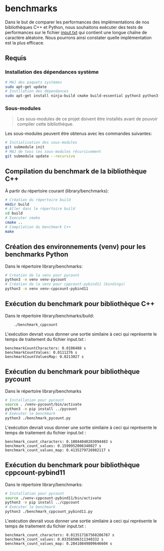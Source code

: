 # benchmarks

Dans le but de comparer les performances des implémentations de nos bibliothèques C++ et Python, nous souhaitons exécuter des tests de performances sur le fichier [input.txt](input.txt) qui contient une longue chaîne de caractère aléatoire. Nous pourrons ainsi constater quelle implémentation est la plus efficace.

## Requis

### Installation des dépendances système

```bash
# MAJ des paquets systèmes
sudo apt-get update
# Instllation des dépendances
sudo apt-get install ninja-build cmake build-essential python3 python3-venv
```

### Sous-modules

> Les sous-modules de ce projet doivent être installés avant de pouvoir compiler cette bibliothèque.

Les sous-modules peuvent être obtenus avec les commandes suivantes:

```bash
# Initialisation des sous-modules
git submodule init
# MAJ de tous les sous-modules récursivement
git submodule update --recursive
```

## Compilation du benchmark de la bibliothèque C++

À partir du répertoire courant (library/benchmarks):

```bash
# Création du répertoire build
mkdir build
# Aller dans le répertoire build
cd build
# Executer cmake
cmake ..
# Compilation du benchmark C++
make
```

## Création des environnements (venv) pour les benchmarks Python

Dans le répertoire library/benchmarks:

```bash
# Creation de la venv pour pycount
python3 -m venv venv-pycount
# Création de la venv pour cppcount-pybind11 (bindings)
python3 -m venv venv-cppcount-pybind11
```

## Exécution du benchmark pour bibliothèque C++

Dans le répertoire library/benchmarks/build:

```bash
    ./benchmark_cppcount
```

L'exécution devrait vous donner une sortie similaire à ceci qui représente le temps de traitement du fichier input.txt :

```text
benchmarkCountCharacters: 0.0106488 s
benchmarkCountValues: 0.0111276 s
benchmarkCountValuesMap: 0.0213027 s
```

## Exécution du benchmark pour bibliothèque pycount

Dans le répertoire library/benchmarks

```bash
# Installation pour pycount
source . /venv-pycount/bin/activate
python3 -m pip install ../pycount
# Exécuter le benchmark
python3 ./benchmark_pycount.py
```

L'exécution devrait vous donner une sortie similaire à ceci qui représente le temps de traitement du fichier input.txt :

```text
benchmark_count_characters: 0.18044040203094483 s
benchmark_count_values: 0.1599952006340027 s
benchmark_count_values_map: 0.4135279726982117 s
```

## Exécution du benchmark pour bibliothèque cppcount-pybind11

Dans le répertoire library/benchmarks:

```bash
# Installation pour pycount
source ./venv-cppcount-pybind11/bin/activate
python3 -m pip install ../cppcount
# Exécuter le benchmark
python3 ./benchmark_cppcount_pybind11.py
```

L'exécution devrait vous donner une sortie similaire à ceci qui représente le temps de traitement du fichier input.txt :

```text
benchmark_count_characters: 0.013517167568206787 s
benchmark_count_values: 0.03358586311340332 s
benchmark_count_values_map: 0.28410849809646604 s
```
